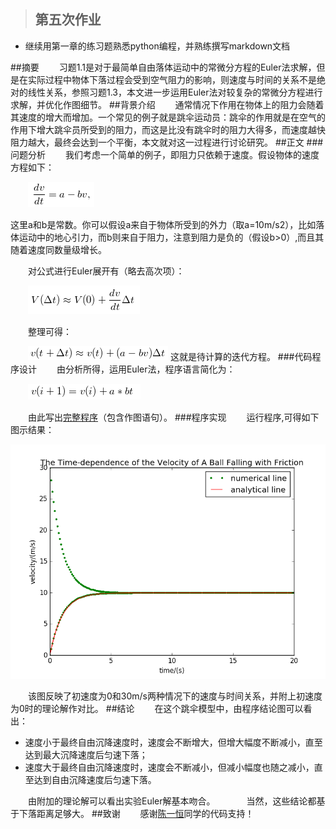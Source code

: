 >## 第五次作业
- 继续用第一章的练习题熟悉python编程，并熟练撰写markdown文档

##摘要
　　习题1.1是对于最简单自由落体运动中的常微分方程的Euler法求解，但是在实际过程中物体下落过程会受到空气阻力的影响，则速度与时间的关系不是绝对的线性关系，参照习题1.3，本文进一步运用Euler法对较复杂的常微分方程进行求解，并优化作图细节。
##背景介绍
　　通常情况下作用在物体上的阻力会随着其速度的增大而增加。一个常见的例子就是跳伞运动员：跳伞的作用就是在空气的作用下增大跳伞员所受到的阻力，而这是比没有跳伞时的阻力大得多，而速度越快阻力越大，最终会达到一个平衡，本文就对这一过程进行讨论研究。
##正文
###问题分析
　　我们考虑一个简单的例子，即阻力只依赖于速度。假设物体的速度方程如下：

　　![](https://raw.githubusercontent.com/XiaobudianChen/computationalphysics_N2013301020075/master/chapter1/exercise_5/公式1.png)

这里a和b是常数。你可以假设a来自于物体所受到的外力（取a=10m/s2），比如落体运动中的地心引力，而b则来自于阻力，注意到阻力是负的（假设b>0）,而且其随着速度同数量级增长。

　　对公式进行Euler展开有（略去高次项）：

　　![](https://raw.githubusercontent.com/XiaobudianChen/computationalphysics_N2013301020075/master/chapter1/exercise_5/公式3.png)

　　整理可得：

　　![](https://raw.githubusercontent.com/XiaobudianChen/computationalphysics_N2013301020075/master/chapter1/exercise_5/公式4.png)
这就是待计算的迭代方程。
###代码程序设计
　　由分析所得，运用Euler法，程序语言简化为：

　　![](https://raw.githubusercontent.com/XiaobudianChen/computationalphysics_N2013301020075/master/chapter1/exercise_5/公式2.png)

　　由此写出[完整程序](https://raw.githubusercontent.com/XiaobudianChen/computationalphysics_N2013301020075/master/chapter1/exercise_5/exercise_5.py)（包含作图语句）。
###程序实现
　　运行程序,可得如下图示结果：

![](https://raw.githubusercontent.com/XiaobudianChen/computationalphysics_N2013301020075/master/chapter1/exercise_5/figure_1.png)

　　该图反映了初速度为0和30m/s两种情况下的速度与时间关系，并附上初速度为0时的理论解作对比。
##结论
　　在这个跳伞模型中，由程序结论图可以看出：
- 速度小于最终自由沉降速度时，速度会不断增大，但增大幅度不断减小，直至达到最大沉降速度后匀速下落；
- 速度大于最终自由沉降速度时，速度会不断减小，但减小幅度也随之减小，直至达到自由沉降速度后匀速下落。

　　由附加的理论解可以看出实验Euler解基本吻合。
　
　　当然，这些结论都基于下落距离足够大。
##致谢
　　感谢[陈一恒](https://github.com/zilongstein/computationalphysics_N2013301020055)同学的代码支持！
